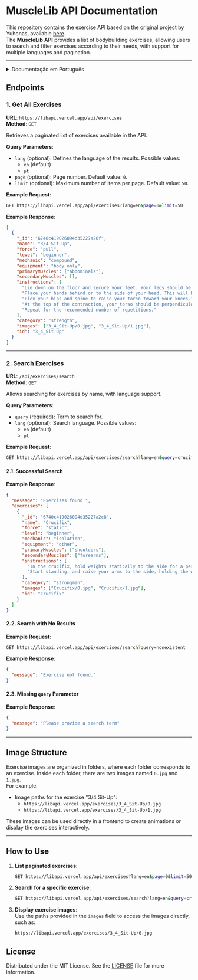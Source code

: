 # **MuscleLib API Documentation**

This repository contains the exercise API based on the original project by Yuhonas, available [here](https://github.com/yuhonas/free-exercise-db).  
The **MuscleLib API** provides a list of bodybuilding exercises, allowing users to search and filter exercises according to their needs, with support for multiple languages and pagination.

---
<details>
  <summary>Documentação em Português</summary>
  
## **Endpoints**

### **1. Obter todos os exercícios**

**URL**: `https://libapi.vercel.app/api/exercises`  
**Método**: `GET`

Recupera uma lista paginada de exercícios disponíveis na API.

**Parâmetros de consulta**:
- `lang` (opcional): Define o idioma dos resultados. Valores possíveis:
  - `en` (padrão)
  - `pt`
- `page` (opcional): Número da página. Valor padrão: `0`.
- `limit` (opcional): Número máximo de itens por página. Valor padrão: `50`.

**Exemplo de requisição**:  
```bash
GET https://libapi.vercel.app/api/exercises?lang=pt&page=0&limit=50
```

**Exemplo de resposta**:
```json
[
  {
    "_id": "6740c419026094d35227a20f",
    "name": "Abdominal 3/4",
    "force": "puxar",
    "level": "iniciante",
    "mechanic": "composto",
    "equipment": "somente corpo",
    "primaryMuscles": ["abdominais"],
    "secondaryMuscles": [],
    "instructions": [
      "Deite-se no chão e prenda os pés. Suas pernas devem estar dobradas nos joelhos.",
      "Coloque as mãos atrás ou ao lado da cabeça. Esta será sua posição inicial.",
      "Flexione seus quadris e coluna para levantar o torso em direção aos joelhos.",
      "No topo da contração, seu torso deve estar perpendicular ao chão. Reverta o movimento, descendo apenas ¾ do caminho.",
      "Repita pelo número recomendado de repetições."
    ],
    "category": "força",
    "images": ["3_4_Sit-Up/0.jpg", "3_4_Sit-Up/1.jpg"],
    "id": "3_4_Sit-Up"
  }
]
```

---

### **2. Pesquisa de exercícios**

**URL**: `/api/exercises/search`  
**Método**: `GET`

Permite pesquisar exercícios pelo nome, considerando o idioma.

**Parâmetros de consulta**:
- `query` (obrigatório): Termo a ser pesquisado.
- `lang` (opcional): Idioma da pesquisa. Valores possíveis:
  - `en` (padrão)
  - `pt`

**Exemplo de requisição**:  
```bash
GET https://libapi.vercel.app/api/exercises/search?lang=pt&query=crucifixo
```

#### **2.1. Pesquisa com sucesso**

**Exemplo de resposta**:
```json
{
  "message": "Exercícios encontrados:",
  "exercises": [
    {
      "_id": "6740c419026094d35227a2c8",
      "name": "Crucifixo",
      "force": "estático",
      "level": "iniciante",
      "mechanic": "isolamento",
      "equipment": "outros",
      "primaryMuscles": ["ombros"],
      "secondaryMuscles": ["antebraços"],
      "instructions": [
        "No crucifixo, segure pesos lateralmente de forma estática por um período de tempo.",
        "Comece de pé e levante os braços para o lado, segurando os pesos. Mantenha os braços paralelos ao chão."
      ],
      "category": "strongman",
      "images": ["Crucifix/0.jpg", "Crucifix/1.jpg"],
      "id": "Crucifix"
    }
  ]
}
```

#### **2.2. Pesquisa sem resultados**

**Exemplo de requisição**:  
```bash
GET https://libapi.vercel.app/api/exercises/search?query=inexistente
```

**Exemplo de resposta**:
```json
{
  "message": "Exercício não encontrado."
}
```

#### **2.3. Parâmetro `query` ausente**

**Exemplo de resposta**:  
```json
{
  "message": "Por favor, insira um termo de pesquisa"
}
```

---

## **Estrutura das Imagens**

As imagens dos exercícios estão organizadas em pastas, onde cada pasta corresponde a um exercício. Dentro de cada pasta, há duas imagens, nomeadas como `0.jpg` e `1.jpg`.  
Por exemplo:  
- Caminho para as imagens do exercício "Abdominal 3/4":  
  - `https://libapi.vercel.app/exercises/3_4_Sit-Up/0.jpg`  
  - `https://libapi.vercel.app/exercises/3_4_Sit-Up/1.jpg`

Essas imagens podem ser usadas diretamente no frontend para criar animações ou apresentar os exercícios de forma interativa.

---

## **Como Usar**

1. **Listar exercícios paginados**:  
   ```bash
   GET https://libapi.vercel.app/api/exercises?lang=pt&page=0&limit=50
   ```

2. **Pesquisar um exercício específico**:  
   ```bash
   GET https://libapi.vercel.app/api/exercises/search?lang=pt&query=crucifixo
   ```

3. **Exibir imagens de um exercício**:  
   Use os caminhos disponíveis no campo `images` para acessar as imagens diretamente, como:  
   ```bash
   https://libapi.vercel.app/exercises/3_4_Sit-Up/0.jpg
   ```
---
## **Licença**
Distribuído sob a Licença MIT. Veja o arquivo [LICENSE](LICENSE) para mais informações.

</details>

## **Endpoints**

### **1. Get All Exercises**

**URL**: `https://libapi.vercel.app/api/exercises`  
**Method**: `GET`

Retrieves a paginated list of exercises available in the API.

**Query Parameters**:
- `lang` (optional): Defines the language of the results. Possible values:
  - `en` (default)
  - `pt`
- `page` (optional): Page number. Default value: `0`.
- `limit` (optional): Maximum number of items per page. Default value: `50`.

**Example Request**:  
```bash
GET https://libapi.vercel.app/api/exercises?lang=en&page=0&limit=50
```

**Example Response**:
```json
[
  {
    "_id": "6740c419026094d35227a20f",
    "name": "3/4 Sit-Up",
    "force": "pull",
    "level": "beginner",
    "mechanic": "compound",
    "equipment": "body only",
    "primaryMuscles": ["abdominals"],
    "secondaryMuscles": [],
    "instructions": [
      "Lie down on the floor and secure your feet. Your legs should be bent at the knees.",
      "Place your hands behind or to the side of your head. This will be your starting position.",
      "Flex your hips and spine to raise your torso toward your knees.",
      "At the top of the contraction, your torso should be perpendicular to the ground. Reverse the motion, going only ¾ of the way down.",
      "Repeat for the recommended number of repetitions."
    ],
    "category": "strength",
    "images": ["3_4_Sit-Up/0.jpg", "3_4_Sit-Up/1.jpg"],
    "id": "3_4_Sit-Up"
  }
]
```

---

### **2. Search Exercises**

**URL**: `/api/exercises/search`  
**Method**: `GET`

Allows searching for exercises by name, with language support.

**Query Parameters**:
- `query` (required): Term to search for.
- `lang` (optional): Search language. Possible values:
  - `en` (default)
  - `pt`

**Example Request**:  
```bash
GET https://libapi.vercel.app/api/exercises/search?lang=en&query=crucifix
```

#### **2.1. Successful Search**

**Example Response**:
```json
{
  "message": "Exercises found:",
  "exercises": [
    {
      "_id": "6740c419026094d35227a2c8",
      "name": "Crucifix",
      "force": "static",
      "level": "beginner",
      "mechanic": "isolation",
      "equipment": "other",
      "primaryMuscles": ["shoulders"],
      "secondaryMuscles": ["forearms"],
      "instructions": [
        "In the crucifix, hold weights statically to the side for a period of time.",
        "Start standing, and raise your arms to the side, holding the weights. Keep your arms parallel to the ground."
      ],
      "category": "strongman",
      "images": ["Crucifix/0.jpg", "Crucifix/1.jpg"],
      "id": "Crucifix"
    }
  ]
}
```

#### **2.2. Search with No Results**

**Example Request**:  
```bash
GET https://libapi.vercel.app/api/exercises/search?query=nonexistent
```

**Example Response**:
```json
{
  "message": "Exercise not found."
}
```

#### **2.3. Missing `query` Parameter**

**Example Response**:  
```json
{
  "message": "Please provide a search term"
}
```

---

## **Image Structure**

Exercise images are organized in folders, where each folder corresponds to an exercise. Inside each folder, there are two images named `0.jpg` and `1.jpg`.  
For example:  
- Image paths for the exercise "3/4 Sit-Up":  
  - `https://libapi.vercel.app/exercises/3_4_Sit-Up/0.jpg`  
  - `https://libapi.vercel.app/exercises/3_4_Sit-Up/1.jpg`

These images can be used directly in a frontend to create animations or display the exercises interactively.

---

## **How to Use**

1. **List paginated exercises**:  
   ```bash
   GET https://libapi.vercel.app/api/exercises?lang=en&page=0&limit=50
   ```

2. **Search for a specific exercise**:  
   ```bash
   GET https://libapi.vercel.app/api/exercises/search?lang=en&query=crucifix
   ```

3. **Display exercise images**:  
   Use the paths provided in the `images` field to access the images directly, such as:  
   ```bash
   https://libapi.vercel.app/exercises/3_4_Sit-Up/0.jpg
   ```

## **License**

Distributed under the MIT License. See the [LICENSE](LICENSE) file for more information.